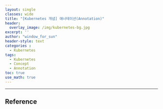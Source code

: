 ```yaml
--- 
layout: single
classes: wide
title: "[Kubernetes 개념] 애너테이션(Annotation)"
header:
  overlay_image: /img/kubernetes-bg.jpg
excerpt: ''
author: "window_for_sun"
header-style: text
categories :
  - Kubernetes
tags:
  - Kubernetes
  - Concept
  - Annotation
toc: true
use_math: true
---  
```






---
## Reference
